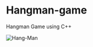 # Hangman-game
Hangman Game using C++

![Hang-Man](https://user-images.githubusercontent.com/65466830/197161925-052d2847-b3ee-4ce0-ae61-9671dcf37e4d.gif)
